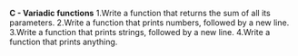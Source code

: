    **C - Variadic functions**
1.Write a function that returns the sum of all its parameters.
2.Write a function that prints numbers, followed by a new line.
3.Write a function that prints strings, followed by a new line.
4.Write a function that prints anything.
